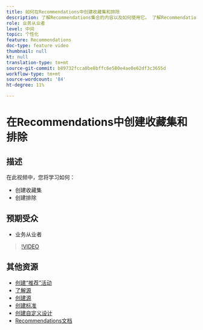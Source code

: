 ```yaml
---
title: 如何在Recommendations中创建收藏集和排除
description: 了解Recommendations集合的内容以及如何使用它。 了解Recommendations排除是什么以及如何使用它。
role: 业务从业者
level: 中间
topic: 个性化
feature: Recommendations
doc-type: feature video
thumbnail: null
kt: null
translation-type: tm+mt
source-git-commit: b89732fcca0be8bffc6e580e4ae0e62df3c3655d
workflow-type: tm+mt
source-wordcount: '84'
ht-degree: 11%

---
```



# 在Recommendations中创建收藏集和排除

## 描述

在此视频中，您将学习如何：

* 创建收藏集
* 创建排除

## 预期受众

* 业务从业者

>[!VIDEO](https://video.tv.adobe.com/v/27689?quality=12)

## 其他资源

* [创建“推荐”活动](create-a-recommendations-activity.md)
* [了解源](understanding-feeds.md)
* [创建源](create-a-feed.md)
* [创建标准](create-criteria.md)
* [创建自定义设计](create-custom-designs.md)
* [Recommendations文档](https://docs.adobe.com/content/help/en/target/using/recommendations/recommendations.html)